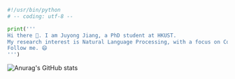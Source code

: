 ```python
#!/usr/bin/python
# -- coding: utf-8 --

print('''
Hi there 👋. I am Juyong Jiang, a PhD student at HKUST. 
My research interest is Natural Language Processing, with a focus on Code Generation.
Follow me. 😄
''')
```
![Anurag's GitHub stats](https://github-readme-stats.vercel.app/api?username=anuraghazra&show_icons=true&theme=transparent)
